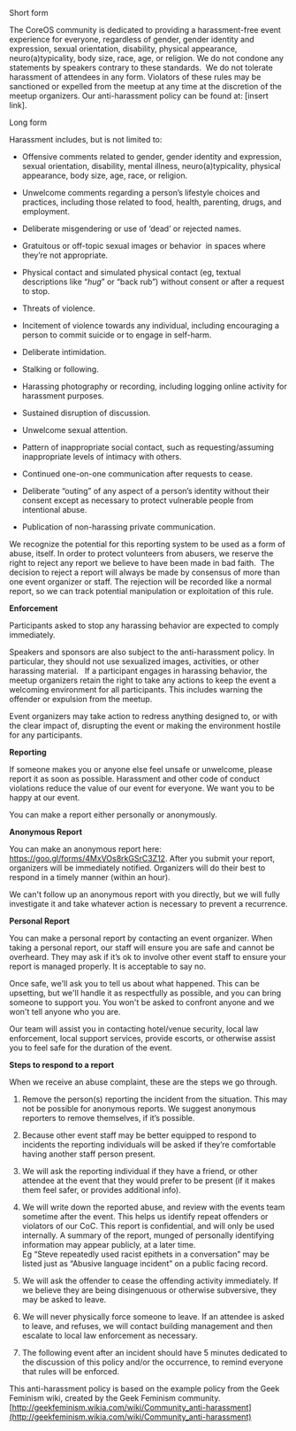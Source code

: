 Short form

The CoreOS community is dedicated to providing a harassment-free event experience for everyone, regardless of gender, gender identity and expression, sexual orientation, disability, physical appearance, neuro(a)typicality, body size, race, age, or religion. We do not condone any statements by speakers contrary to these standards.  We do not tolerate harassment of attendees in any form. Violators of these rules may be sanctioned or expelled from the meetup at any time at the discretion of the meetup organizers. Our anti-harassment policy can be found at: [insert link].


Long form

Harassment includes, but is not limited to:
- Offensive comments related to gender, gender identity and expression, sexual orientation, disability, mental illness, neuro(a)typicality, physical appearance, body size, age, race, or religion.  

- Unwelcome comments regarding a person’s lifestyle choices and practices, including those related to food, health, parenting, drugs, and employment. 
 
- Deliberate misgendering or use of ‘dead’ or rejected names.  

- Gratuitous or off-topic sexual images or behavior  in spaces where they’re not appropriate.  

- Physical contact and simulated physical contact (eg, textual descriptions like “*hug*” or “back rub”) without consent or after a request to stop.  

- Threats of violence.  

- Incitement of violence towards any individual, including encouraging a person to commit suicide or to engage in self-harm.  

- Deliberate intimidation.  

- Stalking or following.  

- Harassing photography or recording, including logging online activity for harassment purposes.  

- Sustained disruption of discussion.  

- Unwelcome sexual attention.  

- Pattern of inappropriate social contact, such as requesting/assuming inappropriate levels of intimacy with others. 

- Continued one-on-one communication after requests to cease.  

- Deliberate “outing” of any aspect of a person’s identity without their consent except as necessary to protect vulnerable people from intentional abuse.  

- Publication of non-harassing private communication.  

We recognize the potential for this reporting system to be used as a form of abuse, itself. In order to protect volunteers from abusers, we reserve the right to reject any report we believe to have been made in bad faith. 
The decision to reject a report will always be made by consensus of more than one event organizer or staff. The rejection will be recorded like a normal report, so we can track potential manipulation or exploitation of this rule.  
  

**Enforcement**

Participants asked to stop any harassing behavior are expected to comply immediately.

Speakers and sponsors are also subject to the anti-harassment policy. In particular, they should not use sexualized images, activities, or other harassing material.
 
If a participant engages in harassing behavior, the meetup organizers retain the right to take any actions to keep the event a welcoming environment for all participants. This includes warning the offender or expulsion from the meetup.

Event organizers may take action to redress anything designed to, or with the clear impact of, disrupting the event or making the environment hostile for any participants.


**Reporting**

If someone makes you or anyone else feel unsafe or unwelcome, please report it as soon as possible. Harassment and other code of conduct violations reduce the value of our event for everyone. We want you to be happy at our event. 

You can make a report either personally or anonymously.
 

**Anonymous Report**

You can make an anonymous report here: https://goo.gl/forms/4MxVOs8rkGSrC3Z12. After you submit your report, organizers will be immediately notified. Organizers will do their best to respond in a timely manner (within an hour).

We can't follow up an anonymous report with you directly, but we will fully investigate it and take whatever action is necessary to prevent a recurrence.


**Personal Report**

You can make a personal report by contacting an event organizer. When taking a personal report, our staff will ensure you are safe and cannot be overheard. They may ask if it’s ok to involve other event staff to ensure your report is managed properly. It is acceptable to say no. 

Once safe, we'll ask you to tell us about what happened. This can be upsetting, but we'll handle it as respectfully as possible, and you can bring someone to support you. You won't be asked to confront anyone and we won't tell anyone who you are.

Our team will assist you in contacting hotel/venue security, local law enforcement, local support services, provide escorts, or otherwise assist you to feel safe for the duration of the event. 


**Steps to respond to a report**

When we receive an abuse complaint, these are the steps we go through.
1. Remove the person(s) reporting the incident from the situation. This may not be possible for anonymous reports. We suggest anonymous reporters to remove themselves, if it’s possible.  

2. Because other event staff may be better equipped to respond to incidents the reporting individuals will be asked if they’re comfortable having another staff person present.  

3. We will ask the reporting individual if they have a friend, or other attendee at the event that they would prefer to be present (if it makes them feel safer, or provides additional info).  

4. We will write down the reported abuse, and review with the events team sometime after the event. This helps us identify repeat offenders or violators of our CoC. This report is confidential, and will only be used internally. A summary of the report, munged of personally identifying information may appear publicly, at a later time.  
Eg “Steve repeatedly used racist epithets in a conversation” may be listed just as “Abusive language incident” on a public facing record. 
 
5. We will ask the offender to cease the offending activity immediately. If we believe they are being disingenuous or otherwise subversive, they may be asked to leave.  

6. We will never physically force someone to leave. If an attendee is asked to leave, and refuses, we will contact building management and then escalate to local law enforcement as necessary.  

7. The following event after an incident should have 5 minutes dedicated to the discussion of this policy and/or the occurrence, to remind everyone that rules will be enforced.  


This anti-harassment policy is based on the example policy from the Geek Feminism wiki, created by the Geek Feminism community. [http://geekfeminism.wikia.com/wiki/Community_anti-harassment](http://geekfeminism.wikia.com/wiki/Community_anti-harassment)